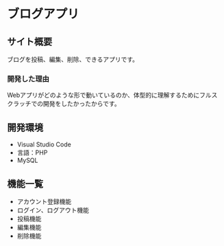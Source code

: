 # ブログアプリ

## サイト概要
ブログを投稿、編集、削除、できるアプリです。

### 開発した理由
Webアプリがどのような形で動いているのか、体型的に理解するためにフルスクラッチでの開発をしたかったからです。

## 開発環境
- Visual Studio Code
- 言語：PHP
- MySQL

## 機能一覧
- アカウント登録機能
- ログイン、ログアウト機能
- 投稿機能
- 編集機能
- 削除機能
